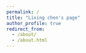 ```yaml
---
permalink: /
title: "Lixing chen's page"
author_profile: true
redirect_from: 
  - /about/
  - /about.html
---
```



